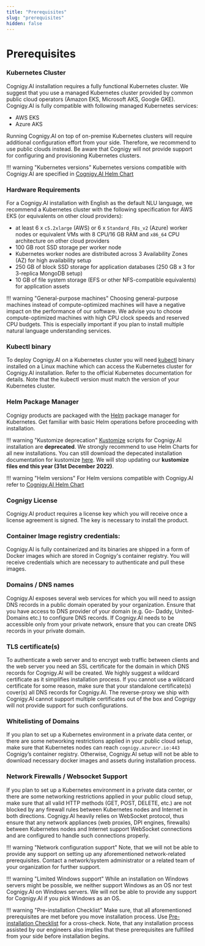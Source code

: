 ```yaml
---
title: "Prerequisites"
slug: "prerequisites"
hidden: false
---
```

# Prerequisites

### Kubernetes Cluster
Cognigy.AI installation requires a fully functional Kubernetes cluster. We suggest that you use a managed Kubernetes cluster provided by common public cloud operators (Amazon EKS, Microsoft AKS, Google GKE). Cognigy.AI is fully compatible with following managed Kubernetes services:

- AWS EKS
- Azure AKS

Running Cognigy.AI on top of on-premise Kubernetes clusters will require additional configuration effort from your side. Therefore, we recommend to use public clouds instead. Be aware that Cognigy will not provide support for configuring and provisioning Kubernetes clusters.

!!! warning "Kubernetes versions"
    Kubernetes versions compatible with Cognigy.AI are specified in [Cognigy.AI Helm Chart](https://github.com/Cognigy/cognigy-ai-helm-chart)

### Hardware Requirements
For a Cognigy.AI installation with English as the default NLU language, we recommend a Kubernetes cluster with the following specification for AWS EKS (or equivalents on other cloud providers):

- at least 6 x `c5.2xlarge` (AWS)  or 6 x `Standard_F8s_v2` (Azure) worker nodes or equivalent VMs with 8 CPU/16 GB RAM and `x86_64` CPU architecture on other cloud providers
- 100 GB root SSD storage per worker node
- Kubernetes worker nodes are distributed across 3 Availability Zones (AZ) for high availability setup
- 250 GB of block SSD storage for application databases (250 GB x 3 for 3-replica MongoDB setup)
- 10 GB of file system storage (EFS or other NFS-compatible equivalents) for application assets

!!! warning "General-purpose machines"
    Choosing general-purpose machines instead of compute-optimized machines will have a negative impact on the performance of our software. We advise you to choose compute-optimized machines with high CPU clock speeds and reserved CPU budgets. This is especially important if you plan to install multiple natural language understanding services.


### Kubectl binary 
To deploy Cognigy.AI on a Kubernetes cluster you will need [kubectl](https://kubernetes.io/docs/reference/kubectl/) binary installed on a Linux machine which can access the Kubernetes cluster for Cognigy.AI installation. Refer to the official Kubernetes documentation for details. Note that the kubectl version must match the version of your Kubernetes cluster.

### Helm Package Manager
Cognigy products are packaged with the [Helm](https://helm.sh/) package manager for Kubernetes. Get familiar with basic Helm operations before proceeding with installation.

!!! warning "Kustomize deprecation"
    [Kustomize](https://kustomize.io/) scripts for Cognigy.AI installation are **deprecated**. We strongly recommend to use Helm Charts for all new installations. You can still download the depecated installation documentation for kustomize [here](https://docs.cognigy.com/downloads/cognigy-4-x.zip). We will stop updating our **kustomize files end this year (31st December 2022)**.

!!! warning "Helm versions"
    For Helm versions compatible with Cognigy.AI refer to [Cognigy.AI Helm Chart](https://github.com/Cognigy/cognigy-ai-helm-chart)


### Cognigy License
Cognigy.AI product requires a license key which you will receive once a license agreement is signed. The key is necessary to install the product.

### Container Image registry credentials:
Cognigy.AI is fully containerized and its binaries are shipped in a form of Docker images which are stored in Cognigy's container registry. You will receive credentials which are necessary to authenticate and pull these images.

### Domains / DNS names
Cognigy.AI exposes several web services for which you will need to assign DNS records in a public domain operated by your organization. Ensure that you have access to DNS provider of your domain (e.g. Go- Daddy, United-Domains etc.) to configure DNS records. If Cognigy.AI needs to be accessible only from your private network, ensure that you can create DNS records in your private domain.

### TLS certificate(s)
To authenticate a web server and to encrypt web traffic between clients and the web server you need an SSL certificate for the domain in which DNS records for Cognigy.AI will be created. We highly suggest a wildcard certificate as it simplifies installation process. If you cannot use a wildcard certificate for some reason, make sure that your standalone certificate(s) cover(s) all DNS records for Cognigy.AI. The reverse-proxy we ship with Cognigy.AI cannot support multiple certificates out of the box and Cognigy will not provide support for such configurations.

### Whitelisting of Domains
If you plan to set up a Kubernetes environment in a private data center, or there are some networking restrictions applied in your public cloud setup, make sure that Kubernetes nodes can reach `cognigy.azurecr.io:443` Cognigy’s container registry. Otherwise, Cognigy.AI setup will not be able to download necessary docker images and assets during installation process.

### Network Firewalls / Websocket Support
If you plan to set up a Kubernetes environment in a private data center, or there are some networking restrictions applied in your public cloud setup, make sure that all valid HTTP methods (GET, POST, DELETE, etc.) are not blocked by any firewall rules between Kubernetes nodes and Internet in both directions. Cognigy.AI heavily relies on WebSocket protocol, thus ensure that any network appliances (web proxies, DPI engines, firewalls) between Kubernetes nodes and Internet support WebSocket connections and are configured to handle such connections properly.

!!! warning  "Network configuration support"
    Note, that we will not be able to provide any support on setting up any aforementioned network-related prerequisites. Contact a network/system administrator or a related team of your organization for further support.

!!! warning "Limited Windows support"
    While an installation on Windows servers might be possible, we neither support Windows as an OS nor test Cognigy.AI on Windows servers. We will not be able to provide any support for Cognigy.AI if you pick Windows as an OS.

!!! warning "Pre-installation Checklist"
    Make sure, that all aforementioned prerequisites are met before you move installation process. Use [Pre-installation Checklist](pre-installation-checklist.md) for a cross-check. Note, that any installation process assisted by our engineers also implies that these prerequisites are fulfilled from your side before installation begins.
